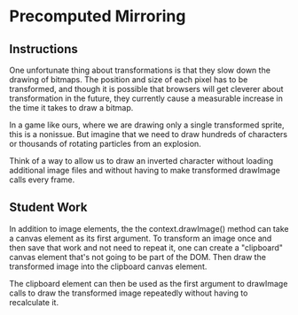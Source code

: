 # Precomputed Mirroring

## Instructions

One unfortunate thing about transformations is that they slow down
the drawing of bitmaps. The position and size of each pixel has to be
transformed, and though it is possible that browsers will get cleverer about
transformation in the future, they currently cause a measurable increase in
the time it takes to draw a bitmap.

In a game like ours, where we are drawing only a single transformed sprite,
this is a nonissue. But imagine that we need to draw hundreds of characters
or thousands of rotating particles from an explosion.

Think of a way to allow us to draw an inverted character without loading
additional image files and without having to make transformed drawImage calls
every frame.

## Student Work

In addition to image elements, the the context.drawImage() method can take a
canvas element as its first argument. To transform an image once and then save
that work and not need to repeat it, one can create a "clipboard" canvas element
that's not going to be part of the DOM. Then draw the transformed image into the
clipboard canvas element.

The clipboard element can then be used as the first argument to drawImage calls
to draw the transformed image repeatedly without having to recalculate it.
